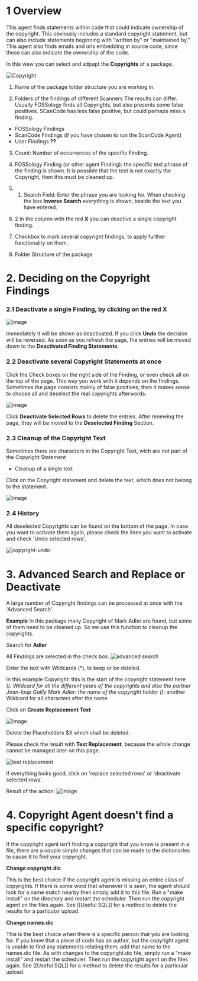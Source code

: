 # 1 Overview

This agent finds statements within code that could indicate ownership of the copyright. This obviously includes a standard copyright statement, but can also include statements beginning with "written by" or "maintained by." This agent also finds emails and urls embedding in source code, since these can also indicate the ownership of the code.

In this view you can select and adpapt the **Copyrights** of a package.

![Copyright](https://github.com/fossology/fossology/assets/9692764/d56e32db-4a95-4153-bb66-a0aa8b010ff2)

1. Name of the package folder structure you are working in.

2. Folders of the findings of different Scanners
The results can differ. Usually FOSSology finds all Copyrights, but also presents some false positives. SCanCode has less false positive, but could perhaps miss a finding. 

* FOSSology Findings 
* ScanCode Findings (if you have chosen to run the ScanCode Agent)
* User Findings **??**

3. Count: Number of occurrences of the specific Finding.

4. FOSSology Finding (or other agent Finding): the specific text phrase of the finding is shown. It is possible that the text is not exactly the Copyright, then this must be cleaned up.

5. 1. Search Field: Enter the phrase you are looking for. When checking the bos **Inverse Search** everything is shown, beside the text you have entered.

5. 2 In the column with the red **X** you can deactive a single copyright finding.

6. Checkbox to mark several copyright findings, to apply further functionality on them.

7. Folder Structure of the package

# 2. Deciding on the Copyright Findings

### 2.1 Deactivate a single Finding, by clicking on the red **X**

![image](https://github.com/fossology/fossology/assets/9692764/657031b2-9394-4976-a0f5-58331c7fe7fa)

Immediately it will be shown as deactivated. If you click **Undo** the decision will be reversed.
As soon as you refresh the page, the entries will be moved down to the **Deactivated Finding Statements**.

### 2.2 Deactivate several Copyright Statements at once

Click the Check boxes on the right side of the Finding, or even check all on the top of the page.
This way you work with it depends on the findings. Sometimes the page consists mainly of false positives, then it makes sense to choose all and deselect the real copyrights afterwords.

![image](https://github.com/fossology/fossology/assets/9692764/1bc3fbd3-d48d-422a-8704-e03a63ee4f2a)

Click **Deactivate Selected Rows** to delete the entries. After renewing the page, they will be moved to the **Deselected Finding** Section.

### 2.3 Cleanup of the Copyright Text

Sometimes there are characters in the Copyright Text, wich are not part of the Copyright Statement

* Cleanup of a single text

Click on the Copyright statement and delete the text, which does not belong to the statement.

![image](https://github.com/fossology/fossology/assets/9692764/0c3bb13f-f9ce-438a-968d-a4aa38ebc6b1)

### 2.4 History

All deselected Copyrights can be found on the bottom of the page.
In case you want to activate them again, please check the lines you want to activate and check 'Undo selected rows'.

![copyright-undo](https://github.com/fossology/fossology/assets/9692764/fa033c2f-b2c0-4b36-857e-f7f43396f714)


# 3. Advanced Search and Replace or Deactivate

A large number of Copyright findings can be processed at once with the 'Advanced Search'.

**Example**
In this package many Copyright of Mark Adler are found, but some of them need to be cleaned up. So we use this function to cleanup the copyrights.

Search for **Adler**

All Findings are selected in the check box.
![advanced search](https://github.com/fossology/fossology/assets/9692764/f268afad-5dca-4f52-bc1a-c6e1db7572ee)

Enter the text with Wildcards (*), to keep or be deleted.


In this example 
Copyright: this is the start of the copyright statement here
(*): Wildcard for all the different years of the copyrights and also the partner Jean-loup Gailly
Mark Adler: the name of the copyright holder
(*): another Wildcard for all characters after the name

Click on **Create Replacement Text**

![image](https://github.com/fossology/fossology/assets/9692764/87d5b705-4a1c-408d-9937-b1c720055113)

Delete the Placeholders $X which shall be deleted.

Please check the result with **Test Replacement**, because the whole change cannot be managed later on this page.

![test replacement](https://github.com/fossology/fossology/assets/9692764/dfd543b7-1dd5-4e4d-aa04-ec51b548cf93)

If everything looks good, click on 'replace selected rows' or 'deactivate selected rows'.

Result of the action:
![image](https://github.com/fossology/fossology/assets/9692764/d915c3d8-9665-4547-bb18-8c552fd5d066)

# 4. Copyright Agent doesn't find a specific copyright?

If the copyright agent isn't finding a copyright that you know is present in a file, there are a couple simple changes that can be made to the dictionaries to cause it to find your copyright.

**Change copyright.dic**

This is the best choice if the copyright agent is missing an entire class of copyrights. If there is some word that whenever it is seen, the agent should look for a name match nearby then simply add it to this file. Run a "make install" on the directory and restart the scheduler. Then run the copyright agent on the files again. See [[Useful SQL]] for a method to delete the results for a particular upload.

**Change names.dic**

This is the best choice when there is a specific person that you are looking for. If you know that a piece of code has an author, but the copyright agent is unable to find any statements relating them, add that name to the names.dic file. As with changes to the copyright.dic file, simply run a "make install" and restart the scheduler. Then run the copyright agent on the files again. See [[Useful SQL]] for a method to delete the results for a particular upload.





